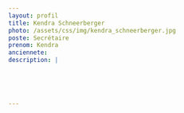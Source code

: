```yaml
---
layout: profil
title: Kendra Schneerberger
photo: /assets/css/img/kendra_schneerberger.jpg
poste: Secrétaire
prenom: Kendra
anciennete: 
description: |
 

  

  
---
```

